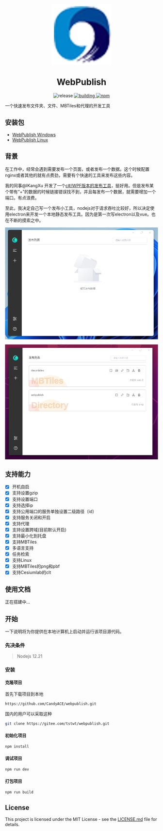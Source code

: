 <div align="center">
<img align="center" width=200 src="./icons/256x256.png"/>
</div>

<div align="center">
    <h1>WebPublish</h1>
    <img alt="release" src="https://img.shields.io/github/package-json/v/CandyAce/webpublish" />
     <a href="https://github.com/CandyAce/webpublish/actions">
   <img alt=building src=https://github.com/CandyACE/webpublish/actions/workflows/release.yml/badge.svg>
    <a href="https://github.com/CandyACE/webpublish/blob/master/LICENSE">
    <img alt="npm" src="https://img.shields.io/github/license/CandyACE/webpublish" />
 </a>
 </a>
</div>

一个快速发布文件夹、文件、MBTiles和代理的开发工具

## 安装包
* [WebPublish Windows](https://github.com/CandyACE/webpublish/releases)
* [WebPublish Linux](https://github.com/CandyACE/webpublish/releases)

## 背景

在工作中，经常会遇到需要发布一个页面，或者发布一个数据。这个时候配置nginx或者其他的就有点费劲，需要有个快速的工具来发布这些内容。

我的同事@IKangXu 开发了一个[c#/WPF版本的发布工具](https://github.com/IKangXu/ServiceListener)，挺好用。但是发布某个带有“+”的数据的时候链接错误找不到，并且每发布一个数据，就需要增加一个端口。有点浪费。

至此，我决定自己写一个发布小工具，nodejs对于请求吞吐比较好，所以决定使用electron来开发一个本地静态发布工具。因为是第一次写electron以及vue。也在不断的摸索之中。

![](images/2022-03-28-11-22-34.png)

![](images/2022-03-28-11-27-18.png)

## 支持能力

- [x] 开机自启
- [x] 支持设置gzip
- [x] 支持设置端口
- [x] 支持选择ip
- [x] 支持公用端口的服务单独设置二级路径（id）
- [x] 支持服务关闭和开启
- [x] 支持代理
- [x] 支持设置跨域(目前默认开启)
- [x] 支持最小化到托盘
- [x] 支持MBTiles
- [x] 多语言支持
- [x] 任务检索
- [x] 支持Linux
- [x] 支持MBTiles的png和pbf
- [x] 支持Cesiumlab的clt

## 使用文档

正在搭建中...

## 开始

一下说明将为你提供在本地计算机上启动并运行该项目源代码。

### 先决条件

> Nodejs 12.21

### 安装

#### 克隆项目

首先下载项目到本地

``` bash
https://github.com/CandyACE/webpublish.git
```

国内的用户可以采取这种

``` bash
git clone https://gitee.com/tstwt/webpublish.git
```

#### 初始化项目
``` bash
npm install
```

#### 调试项目
``` bash
npm run dev
```

#### 打包项目
``` bash
npm run build
```

## License
This project is licensed under the MIT License - see the [LICENSE.md](https://github.com/CandyACE/webpublish/blob/master/LICENSE) file for details.
